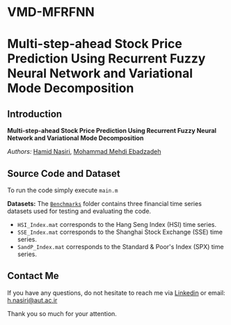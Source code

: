 # VMD-MFRFNN
# Multi-step-ahead Stock Price Prediction Using Recurrent Fuzzy Neural Network and Variational Mode Decomposition

## Introduction

**Multi-step-ahead Stock Price Prediction Using Recurrent Fuzzy Neural Network and Variational Mode Decomposition**

*Authors:* [Hamid Nasiri](https://www.linkedin.com/in/hamid-nasiri-b5555487/), [Mohammad Mehdi Ebadzadeh](https://www.linkedin.com/in/mehdi-ebadzadeh-28bb3b35/)

## Source Code and Dataset

To run the code simply execute `main.m`

**Datasets:** 
The [`Benchmarks`](Benchmarks/) folder contains three financial time series datasets used for testing and evaluating the code.

+ `HSI_Index.mat` corresponds to the Hang Seng Index (HSI) time series.
+ `SSE_Index.mat` corresponds to the Shanghai Stock Exchange (SSE) time series.
+ `SandP_Index.mat` corresponds to the Standard & Poor's Index (SPX) time series.


## Contact Me

If you have any questions, do not hesitate to reach me via [Linkedin](https://www.linkedin.com/in/hamid-nasiri-b5555487/) or email: h.nasiri@aut.ac.ir

Thank you so much for your attention.
